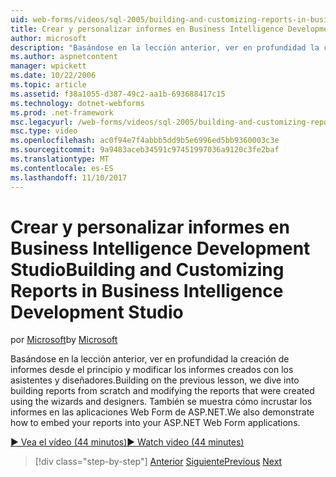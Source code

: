 ```yaml
---
uid: web-forms/videos/sql-2005/building-and-customizing-reports-in-business-intelligence-development-studio
title: Crear y personalizar informes en Business Intelligence Development Studio | Documentos de Microsoft
author: microsoft
description: "Basándose en la lección anterior, ver en profundidad la creación de informes desde el principio y modificar los informes creados con los asistentes y diseñadores. Es un..."
ms.author: aspnetcontent
manager: wpickett
ms.date: 10/22/2006
ms.topic: article
ms.assetid: f38a1055-d387-49c2-aa1b-693688417c15
ms.technology: dotnet-webforms
ms.prod: .net-framework
msc.legacyurl: /web-forms/videos/sql-2005/building-and-customizing-reports-in-business-intelligence-development-studio
msc.type: video
ms.openlocfilehash: ac0f94e7f4abbb5dd9b5e6996ed5bb9360003c3e
ms.sourcegitcommit: 9a9483aceb34591c97451997036a9120c3fe2baf
ms.translationtype: MT
ms.contentlocale: es-ES
ms.lasthandoff: 11/10/2017
---
```

<a name="building-and-customizing-reports-in-business-intelligence-development-studio"></a><span data-ttu-id="71e7f-104">Crear y personalizar informes en Business Intelligence Development Studio</span><span class="sxs-lookup"><span data-stu-id="71e7f-104">Building and Customizing Reports in Business Intelligence Development Studio</span></span>
====================
<span data-ttu-id="71e7f-105">por [Microsoft](https://github.com/microsoft)</span><span class="sxs-lookup"><span data-stu-id="71e7f-105">by [Microsoft](https://github.com/microsoft)</span></span>

<span data-ttu-id="71e7f-106">Basándose en la lección anterior, ver en profundidad la creación de informes desde el principio y modificar los informes creados con los asistentes y diseñadores.</span><span class="sxs-lookup"><span data-stu-id="71e7f-106">Building on the previous lesson, we dive into building reports from scratch and modifying the reports that were created using the wizards and designers.</span></span> <span data-ttu-id="71e7f-107">También se muestra cómo incrustar los informes en las aplicaciones Web Form de ASP.NET.</span><span class="sxs-lookup"><span data-stu-id="71e7f-107">We also demonstrate how to embed your reports into your ASP.NET Web Form applications.</span></span>

[<span data-ttu-id="71e7f-108">&#9654; Vea el vídeo (44 minutos)</span><span class="sxs-lookup"><span data-stu-id="71e7f-108">&#9654; Watch video (44 minutes)</span></span>](https://channel9.msdn.com/Blogs/ASP-NET-Site-Videos/building-and-customizing-reports-in-business-intelligence-development-studio)

>[!div class="step-by-step"]
<span data-ttu-id="71e7f-109">[Anterior](getting-started-with-reporting-services.md)
[Siguiente](creating-and-using-stored-procedures.md)</span><span class="sxs-lookup"><span data-stu-id="71e7f-109">[Previous](getting-started-with-reporting-services.md)
[Next](creating-and-using-stored-procedures.md)</span></span>
